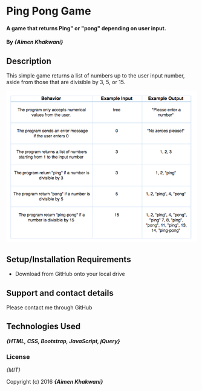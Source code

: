 # Ping Pong Game

#### A game that returns Ping" or "pong" depending on user input.

#### By _**{Aimen Khakwani}**_

## Description

This simple game returns a list of numbers up to the user input number, aside from those that are divisible by 3, 5, or 15.

<img src="specs.png" alt="specs for te ping pong game">


## Setup/Installation Requirements

* Download from GitHub onto your local drive

## Support and contact details

Please contact me through GitHub

## Technologies Used

_**{HTML, CSS, Bootstrap, JavaScript, jQuery}**_

### License

*{MIT}*

Copyright (c) 2016 **_{Aimen Khakwani}_**
